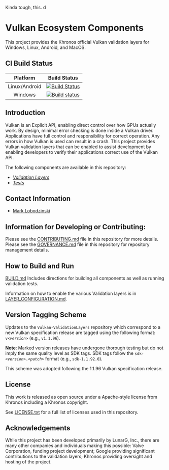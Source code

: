 Kinda tough, this.  d


# Vulkan Ecosystem Components

This project provides the Khronos official Vulkan validation layers for Windows, Linux, Android, and MacOS.

## CI Build Status
| Platform | Build Status |
|:--------:|:------------:|
| Linux/Android | [![Build Status](https://travis-ci.com/KhronosGroup/Vulkan-ValidationLayers.svg?branch=master)](https://travis-ci.com/KhronosGroup/Vulkan-ValidationLayers) |
| Windows |[![Build status](https://ci.appveyor.com/api/projects/status/8wduq4r5d9j8nhdv?svg=true)](https://ci.appveyor.com/project/Khronoswebmaster/vulkan-validationlayers/branch/master) |


## Introduction

Vulkan is an Explicit API, enabling direct control over how GPUs actually work. By design, minimal error checking is done inside
a Vulkan driver. Applications have full control and responsibility for correct operation. Any errors in
how Vulkan is used can result in a crash. This project provides Vulkan validation layers that can be enabled
to assist development by enabling developers to verify their applications correct use of the Vulkan API.

The following components are available in this repository:
- [*Validation Layers*](layers/)
- [*Tests*](tests/)

## Contact Information
* [Mark Lobodzinski](mailto:mark@lunarg.com)

## Information for Developing or Contributing:

Please see the [CONTRIBUTING.md](CONTRIBUTING.md) file in this repository for more details.
Please see the [GOVERNANCE.md](GOVERNANCE.md) file in this repository for repository management details.

## How to Build and Run

[BUILD.md](BUILD.md)
Includes directions for building all components as well as running validation tests.

Information on how to enable the various Validation layers is in [LAYER_CONFIGURATION.md](LAYER_CONFIGURATION.md).

## Version Tagging Scheme

Updates to the `Vulkan-ValidationLayers` repository which correspond to a new Vulkan specification release are tagged using the following format: `v<`_`version`_`>` (e.g., `v1.1.96`).

**Note**: Marked version releases have undergone thorough testing but do not imply the same quality level as SDK tags. SDK tags follow the `sdk-<`_`version`_`>.<`_`patch`_`>` format (e.g., `sdk-1.1.92.0`).

This scheme was adopted following the 1.1.96 Vulkan specification release.

## License
This work is released as open source under a Apache-style license from Khronos including a Khronos copyright.

See [LICENSE.txt](LICENSE.txt) for a full list of licenses used in this repository.

## Acknowledgements
While this project has been developed primarily by LunarG, Inc., there are many other
companies and individuals making this possible: Valve Corporation, funding
project development; Google providing significant contributions to the validation layers;
Khronos providing oversight and hosting of the project.
